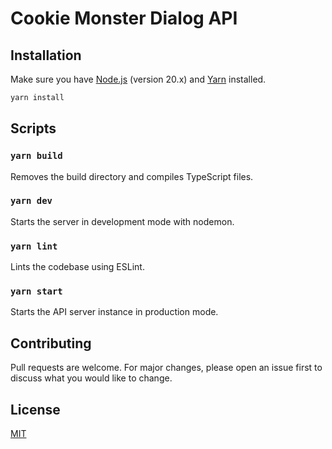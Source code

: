 # Cookie Monster Dialog API

## Installation

Make sure you have [Node.js](https://nodejs.org/) (version 20.x) and [Yarn](https://yarnpkg.com/) installed.

```bash
yarn install
```

## Scripts

### `yarn build`

Removes the build directory and compiles TypeScript files.

### `yarn dev`

Starts the server in development mode with nodemon.

### `yarn lint`

Lints the codebase using ESLint.

### `yarn start`

Starts the API server instance in production mode.

## Contributing

Pull requests are welcome. For major changes, please open an issue first to discuss what you would like to change.

## License

[MIT](https://choosealicense.com/licenses/mit/)
